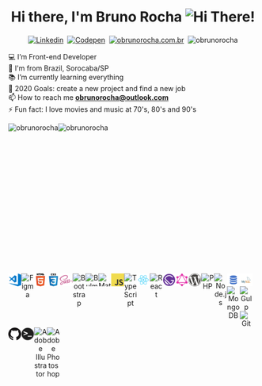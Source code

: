 <h1 align="center">Hi there, I'm Bruno Rocha <img alt="Hi There!" width="30px" src="https://camo.githubusercontent.com/35d3d11359a49bf12aebb834cc13fd81b95eff4e/68747470733a2f2f6d656469612e67697068792e636f6d2f6d656469612f6876524a434c467a6361737252346961377a2f67697068792e676966"/></h1>

<p align="center">
<a href="https://www.linkedin.com/in/obrunorocha/" target="blank" alt="linkedin"><img align="center" style="margin: 2px" width="100px" alt="Linkedin" src="https://img.shields.io/badge/Linkedin-%230077B5.svg?&style=flat-square&logo=linkedin&logoColor=white" /></a>
<a href="https://codepen.io/obrunorocha/" target="blank" alt="codepen"><img align="center" style="margin: 2px" width="100px" alt="Codepen" src="https://img.shields.io/badge/codepen-%23000000.svg?&style=flat-square&logo=codepen&logoColor=white" /></a>
<a href="https://codepen.io/obrunorocha/" target="blank" alt="obrunorocha.com.br"><img align="center" style="margin: 2px" width="185px" alt="obrunorocha.com.br" src="https://img.shields.io/badge/🌐 obrunorocha.com.br-%2324292e.svg?&style=flat-square&logo=&logoColor=white" /></a>
<img align="center" style="margin: 2px" width="132px" src="https://komarev.com/ghpvc/?username=obrunorocha&style=flat-square" alt="obrunorocha"/>
</p>

💻 I’m Front-end Developer<br>
🏡 I'm from Brazil, Sorocaba/SP <br>
📚 I’m currently learning everything <br>
🥅 2020 Goals: create a new project and find a new job <br>
📫 How to reach me **obrunorocha@outlook.com** <br>
⚡ Fun fact: I love movies and music at 70's, 80's and 90's<br>

<p align="center">
<img align="left" src="https://github-readme-stats.vercel.app/api?username=obrunorocha&show_icons=true" alt="obrunorocha" />
<img align="left" src="https://github-readme-stats.vercel.app/api/top-langs/?username=obrunorocha&layout=compact&hide=html" alt="obrunorocha" />
</p><br><br><br><br><br><br><br><br><br><br><br><br><br><br><br><br><br>

<p align="center">
<img align="left" alt="Visual Studio Code" width="26px" src="https://raw.githubusercontent.com/github/explore/80688e429a7d4ef2fca1e82350fe8e3517d3494d/topics/visual-studio-code/visual-studio-code.png" />
<img align="left" alt="Figma" width="26px"src="https://www.vectorlogo.zone/logos/figma/figma-icon.svg" />
<img align="left" alt="HTML5" width="26px" src="https://raw.githubusercontent.com/github/explore/80688e429a7d4ef2fca1e82350fe8e3517d3494d/topics/html/html.png" />
<img align="left" alt="CSS3" width="26px" src="https://raw.githubusercontent.com/github/explore/80688e429a7d4ef2fca1e82350fe8e3517d3494d/topics/css/css.png" />
<img align="left" alt="Sass" width="26px" src="https://raw.githubusercontent.com/github/explore/80688e429a7d4ef2fca1e82350fe8e3517d3494d/topics/sass/sass.png" />
<img align="left" alt="Bootstrap" width="26px" src="https://devicons.github.io/devicon/devicon.git/icons/bootstrap/bootstrap-plain.svg" />
<img align="left" alt="Bulma" width="26px" height="26px" src="https://raw.githubusercontent.com/gilbarbara/logos/804dc257b59e144eaca5bc6ffd16949752c6f789/logos/bulma.svg" />
<img align="left" alt="Materialize" width="26px" height="26px" src="https://raw.githubusercontent.com/prplx/svg-logos/5585531d45d294869c4eaab4d7cf2e9c167710a9/svg/materialize.svg" /> 
<img align="left" alt="JavaScript" width="26px" src="https://raw.githubusercontent.com/github/explore/80688e429a7d4ef2fca1e82350fe8e3517d3494d/topics/javascript/javascript.png" />
<img align="left" alt="TypeScript" width="26px" src="https://devicons.github.io/devicon/devicon.git/icons/typescript/typescript-original.svg" />
<img align="left" alt="React Native" width="26px" src="https://raw.githubusercontent.com/github/explore/80688e429a7d4ef2fca1e82350fe8e3517d3494d/topics/react/react.png" />
<img align="left" alt="React" width="26px" src="https://devicons.github.io/devicon/devicon.git/icons/react/react-original-wordmark.svg"/> 
<img align="left" alt="Gatsby" width="26px" src="https://raw.githubusercontent.com/github/explore/e94815998e4e0713912fed477a1f346ec04c3da2/topics/gatsby/gatsby.png" />
<img align="left" alt="GraphQL" width="26px" src="https://raw.githubusercontent.com/github/explore/80688e429a7d4ef2fca1e82350fe8e3517d3494d/topics/graphql/graphql.png" />
<img align="left" alt="Wordpress" width="26px" src="https://raw.githubusercontent.com/github/explore/80688e429a7d4ef2fca1e82350fe8e3517d3494d/topics/wordpress/wordpress.png" />
<img align="left" alt="PHP" width="26px" src="https://devicons.github.io/devicon/devicon.git/icons/php/php-original.svg"/>
<img align="left" alt="Node.js" width="26px" src="https://devicons.github.io/devicon/devicon.git/icons/nodejs/nodejs-original-wordmark.svg" />
<img align="left" alt="SQL" width="26px" src="https://raw.githubusercontent.com/github/explore/80688e429a7d4ef2fca1e82350fe8e3517d3494d/topics/sql/sql.png" />
<img align="left" alt="MySQL" width="26px" src="https://raw.githubusercontent.com/github/explore/80688e429a7d4ef2fca1e82350fe8e3517d3494d/topics/mysql/mysql.png" /><img align="left" alt="MongoDB" width="26px" src="https://devicons.github.io/devicon/devicon.git/icons/mongodb/mongodb-original-wordmark.svg" />
<img align="left" alt="Gulp" width="26px" src="https://devicons.github.io/devicon/devicon.git/icons/gulp/gulp-plain.svg" />
<img align="left" alt="Git" width="26px" src="https://www.vectorlogo.zone/logos/git-scm/git-scm-icon.svg" /> 
<img align="left" alt="GitHub" width="26px" src="https://raw.githubusercontent.com/github/explore/78df643247d429f6cc873026c0622819ad797942/topics/github/github.png" />
<img align="left" alt="Terminal" width="26px" src="https://raw.githubusercontent.com/github/explore/80688e429a7d4ef2fca1e82350fe8e3517d3494d/topics/terminal/terminal.png" />
<img align="left" alt="Adobe Illustrator" width="26px" src="https://www.vectorlogo.zone/logos/adobe_illustrator/adobe_illustrator-icon.svg" />
<img align="left" alt="Adobe Photoshop" width="26px" src="https://devicons.github.io/devicon/devicon.git/icons/photoshop/photoshop-plain.svg" />
</p>
